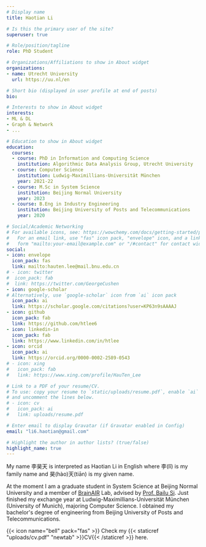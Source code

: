 ```yaml
---
# Display name
title: Haotian Li

# Is this the primary user of the site?
superuser: true

# Role/position/tagline
role: PhD Student

# Organizations/Affiliations to show in About widget
organizations:
- name: Utrecht University
  url: https://uu.nl/en

# Short bio (displayed in user profile at end of posts)
bio: 

# Interests to show in About widget
interests:
- ML & DL
- Graph & Network
- ...

# Education to show in About widget
education:
  courses:
  - course: PhD in Information and Computing Science
    institution: Algorithmic Data Analysis Group, Utrecht University
  - course: Computer Science
    institution: Ludwig-Maximillians-Universität München
    year: 2021-22
  - course: M.Sc in System Science
    institution: Beijing Normal University
    year: 2023 
  - course: B.Eng in Industry Engineering
    institution: Beijing University of Posts and Telecommunications
    year: 2020

# Social/Academic Networking
# For available icons, see: https://wowchemy.com/docs/getting-started/page-builder/#icons
#   For an email link, use "fas" icon pack, "envelope" icon, and a link in the
#   form "mailto:your-email@example.com" or "/#contact" for contact widget.
social:
- icon: envelope
  icon_pack: fas
  link: mailto:hauten.lee@mail.bnu.edu.cn
# - icon: twitter
#  icon_pack: fab
#  link: https://twitter.com/GeorgeCushen
- icon: google-scholar
# Alternatively, use `google-scholar` icon from `ai` icon pack
  icon_pack: ai
  link: https://scholar.google.com/citations?user=KP63n9sAAAAJ
- icon: github
  icon_pack: fab
  link: https://github.com/htlee6
- icon: linkedin-in
  icon_pack: fab
  link: https://www.linkedin.com/in/htlee
- icon: orcid
  icon_pack: ai
  link: https://orcid.org/0000-0002-2589-0543
# - icon: xing
#   icon_pack: fab
#   link: https://www.xing.com/profile/HauTen_Lee

# Link to a PDF of your resume/CV.
# To use: copy your resume to `static/uploads/resume.pdf`, enable `ai` icons in `params.toml`, 
# and uncomment the lines below.
# - icon: cv
#   icon_pack: ai
#   link: uploads/resume.pdf

# Enter email to display Gravatar (if Gravatar enabled in Config)
email: "li6.haotian@gmail.com"

# Highlight the author in author lists? (true/false)
highlight_name: true
---
```

 My name 李昊天 is interpreted as Haotian Li in English where 李(lǐ) is my family name and 昊(hào)天(tiān) is my given name.

 At the moment I am a graduate student in System Science at Beijing Normal University and a member of [BrainAIR](http://www.brainair.cn) Lab, advised by [Prof. Bailu Si](https://sss.bnu.edu.cn/tabid/143/ArticleID/462/frtid/144/Default.aspx). Just finished my exchange year at Ludwig-Maximillians-Universität München (University of Munich), majoring Computer Science. I obtained my bachelor's degree of engineering from Beijing University of Posts and Telecommunications.

<!-- {{< icon name="bell" pack="fas" >}} I am <b>looking for related Ph.D positions</b> starting from approx. July 2023. Please feel free to contact me if you have something to offer 😁 -->

<!--My Asian name 李昊天, where 李(Lee) is my family name, and 昊(Hau) 天(Ten), two individual characters as a whole, is my given name, is sometimes interpreted as 'Haotian Li' as well.
FC Barcelona RULES! -->

{{< icon name="bell" pack="fas" >}} Check my {{< staticref "uploads/cv.pdf" "newtab" >}}CV{{< /staticref >}} here.
